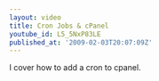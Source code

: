 ```yaml
---
layout: video
title: Cron Jobs & cPanel
youtube_id: L5_5NxP83LE
published_at: '2009-02-03T20:07:09Z'
---
```

I cover how to add a cron to cpanel.
